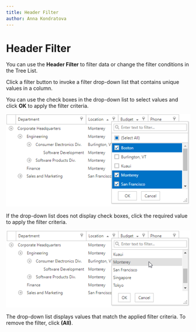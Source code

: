 ```yaml
---
title: Header Filter
author: Anna Kondratova
---
```

# Header Filter

You can use the **Header Filter** to filter data or change the filter conditions in the Tree List.

Click a filter button to invoke a filter drop-down list that contains unique values in a column.

You can use the check boxes in the drop-down list to select values and click **OK** to apply the filter criteria.

![EUD_TreeList_HeaderFilterCheckboxes](../../../images/tree-list-header-filter-check-box.png)

If the drop-down list does not display check boxes, click the required value to apply the filter criteria.

![EUD_TreeList_HeaderFilterList](../../../images/tree-list-header-filter-list.png)

The drop-down list displays values that match the applied filter criteria. To remove the filter, click **(All)**.